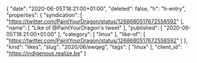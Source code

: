 {
  "date": "2020-06-05T18:21:00+01:00",
  "deleted": false,
  "h": "h-entry",
  "properties": {
    "syndication": [
      "https://twitter.com/PaintYourDragon/status/1268680517672558592"
    ],
    "name": [
      "Like of @PaintYourDragon's tweet"
    ],
    "published": [
      "2020-06-05T18:21:00+01:00"
    ],
    "category": [
      "linux"
    ],
    "like-of": [
      "https://twitter.com/PaintYourDragon/status/1268680517672558592"
    ]
  },
  "kind": "likes",
  "slug": "2020/06/ewqeg",
  "tags": [
    "linux"
  ],
  "client_id": "https://indigenous.realize.be"
}
